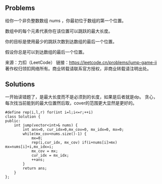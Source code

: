 ## Problems
给你一个非负整数数组 nums ，你最初位于数组的第一个位置。

数组中的每个元素代表你在该位置可以跳跃的最大长度。

你的目标是使用最少的跳跃次数到达数组的最后一个位置。

假设你总是可以到达数组的最后一个位置。



来源：力扣（LeetCode）
链接：https://leetcode.cn/problems/jump-game-ii
著作权归领扣网络所有。商业转载请联系官方授权，非商业转载请注明出处。

## Solutions
一开始读错题了，是最大长度而不是必须到的长度，如果是后者就是dp。
贪心，每次找当前能到的最大位置然后取，cover的范围更大显然是更好的。


    #define rep(i,l,r) for(int i=l;i<=r;++i)
    class Solution {
    public:
        int jump(vector<int>& nums) {
            int ans=0, cur_idx=0,mx_cov=0, mx_idx=0, mx=0;
            while(mx_cov<nums.size()-1) {
                mx=0; 
                rep(i,cur_idx, mx_cov) if(i+nums[i]>mx) mx=nums[i]+i,mx_idx=i;
                mx_cov = mx; 
                cur_idx = mx_idx; 
                ++ans;
            }
            return ans;
        }
    };
